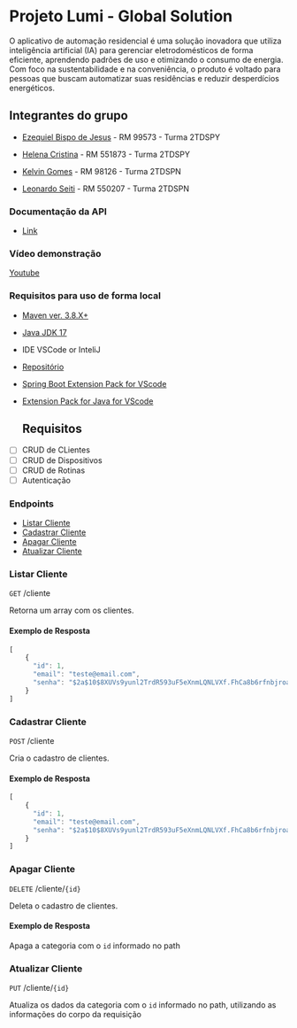 # Projeto Lumi - Global Solution 
O aplicativo de automação residencial é uma solução inovadora que utiliza inteligência artificial (IA) para gerenciar eletrodomésticos de forma eficiente, aprendendo padrões de uso e otimizando o consumo de energia. Com foco na sustentabilidade e na conveniência, o produto é voltado para pessoas que buscam automatizar suas residências e reduzir desperdícios energéticos.

## Integrantes do grupo 

- [Ezequiel Bispo de Jesus](https://github.com/EzequielBispo) - RM 99573 - Turma  2TDSPY

- [Helena Cristina](https://github.com/19helena) - RM 551873 - Turma  2TDSPY

- [Kelvin Gomes](https://github.com/kelving0mes) - RM 98126 - Turma  2TDSPN 

- [Leonardo Seiti](https://github.com/LeonardoSeiti) - RM 550207 - Turma  2TDSPN

### Documentação da API
- [Link](https://wb-gs-lumi.azurewebsites.net/swagger-ui/index.html)

### Vídeo demonstração
[Youtube]()

### Requisitos para uso de forma local
- [Maven ver. 3.8.X+](https://maven.apache.org/download.cgi)
- [Java JDK 17](https://www.oracle.com/br/java/technologies/downloads/#java17)
- IDE VSCode or InteliJ
- [Repositório](https://github.com/LeonardoSeiti/GS-Lumi)
- [Spring Boot Extension Pack for VScode](https://marketplace.visualstudio.com/items?itemName=vmware.vscode-boot-dev-pack)
- [Extension Pack for Java for VScode](https://marketplace.visualstudio.com/items?itemName=vscjava.vscode-java-pack)

  ## Requisitos

- [ ] CRUD de CLientes
- [ ] CRUD de Dispositivos
- [ ] CRUD de Rotinas
- [ ] Autenticação

### Endpoints 

- [Listar Cliente](#listar-cliente)
- [Cadastrar Cliente](#cadastrar-cliente)
- [Apagar Cliente](#apagar-cliente)
- [Atualizar Cliente](#atualizar-cliente)


### Listar Cliente

`GET` /cliente

Retorna um array com os clientes.

#### Exemplo de Resposta

```js
[
    {
      "id": 1,
      "email": "teste@email.com",
      "senha": "$2a$10$8XUVs9yunl2TrdR593uF5eXnmLQNLVXf.FhCa8b6rfnbjroa1Iy9O"
    }
]
```
### Cadastrar Cliente

`POST` /cliente

 Cria o cadastro de clientes.

#### Exemplo de Resposta

```js
[
    {
      "id": 1,
      "email": "teste@email.com",
      "senha": "$2a$10$8XUVs9yunl2TrdR593uF5eXnmLQNLVXf.FhCa8b6rfnbjroa1Iy9O"
    }
]
```

### Apagar Cliente

`DELETE` /cliente/`{id}`

 Deleta o cadastro de clientes.

#### Exemplo de Resposta
Apaga a categoria com o `id` informado no path

### Atualizar Cliente

`PUT` /cliente/`{id}`

Atualiza os dados da categoria com o `id` informado no path, utilizando as informações do corpo da requisição



